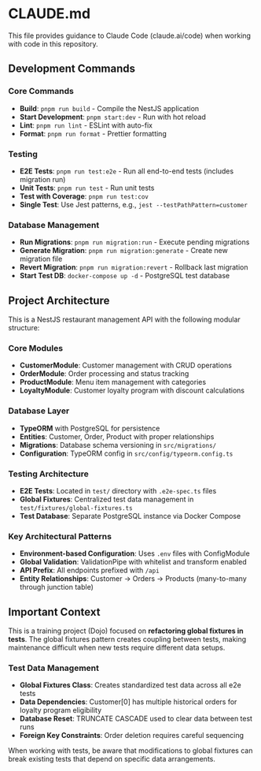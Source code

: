 # CLAUDE.md

This file provides guidance to Claude Code (claude.ai/code) when working with code in this repository.

## Development Commands

### Core Commands
- **Build**: `pnpm run build` - Compile the NestJS application
- **Start Development**: `pnpm start:dev` - Run with hot reload
- **Lint**: `pnpm run lint` - ESLint with auto-fix
- **Format**: `pnpm run format` - Prettier formatting

### Testing
- **E2E Tests**: `pnpm run test:e2e` - Run all end-to-end tests (includes migration run)
- **Unit Tests**: `pnpm run test` - Run unit tests
- **Test with Coverage**: `pnpm run test:cov`
- **Single Test**: Use Jest patterns, e.g., `jest --testPathPattern=customer`

### Database Management
- **Run Migrations**: `pnpm run migration:run` - Execute pending migrations
- **Generate Migration**: `pnpm run migration:generate` - Create new migration file
- **Revert Migration**: `pnpm run migration:revert` - Rollback last migration
- **Start Test DB**: `docker-compose up -d` - PostgreSQL test database

## Project Architecture

This is a NestJS restaurant management API with the following modular structure:

### Core Modules
- **CustomerModule**: Customer management with CRUD operations
- **OrderModule**: Order processing and status tracking
- **ProductModule**: Menu item management with categories
- **LoyaltyModule**: Customer loyalty program with discount calculations

### Database Layer
- **TypeORM** with PostgreSQL for persistence
- **Entities**: Customer, Order, Product with proper relationships
- **Migrations**: Database schema versioning in `src/migrations/`
- **Configuration**: TypeORM config in `src/config/typeorm.config.ts`

### Testing Architecture
- **E2E Tests**: Located in `test/` directory with `.e2e-spec.ts` files
- **Global Fixtures**: Centralized test data management in `test/fixtures/global-fixtures.ts`
- **Test Database**: Separate PostgreSQL instance via Docker Compose

### Key Architectural Patterns
- **Environment-based Configuration**: Uses `.env` files with ConfigModule
- **Global Validation**: ValidationPipe with whitelist and transform enabled
- **API Prefix**: All endpoints prefixed with `/api`
- **Entity Relationships**: Customer → Orders → Products (many-to-many through junction table)

## Important Context

This is a training project (Dojo) focused on **refactoring global fixtures in tests**. The global fixtures pattern creates coupling between tests, making maintenance difficult when new tests require different data setups.

### Test Data Management
- **Global Fixtures Class**: Creates standardized test data across all e2e tests
- **Data Dependencies**: Customer[0] has multiple historical orders for loyalty program eligibility
- **Database Reset**: TRUNCATE CASCADE used to clear data between test runs
- **Foreign Key Constraints**: Order deletion requires careful sequencing

When working with tests, be aware that modifications to global fixtures can break existing tests that depend on specific data arrangements.